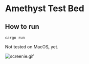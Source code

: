 # Amethyst Test Bed

## How to run

```
cargo run
```

Not tested on MacOS, yet.

![screenie.gif](./screenie.gif)
